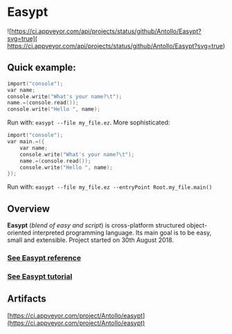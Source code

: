 # Easypt

![https://ci.appveyor.com/api/projects/status/github/Antollo/Easypt?svg=true]( https://ci.appveyor.com/api/projects/status/github/Antollo/Easypt?svg=true)

## Quick example:

```c
import("console");
var name; 
console.write("What's your name?\t");
name.=(console.read());
console.write("Hello ", name);
```

Run with: `easypt --file my_file.ez`. More sophisticated:

```c
import("console");
var main.=({
    var name; 
    console.write("What's your name?\t");
    name.=(console.read());
    console.write("Hello ", name);
});
```

Run with: `easypt --file my_file.ez --entryPoint Root.my_file.main()`


## Overview

__Easypt__ (_blend of easy and script_) is cross-platform structured object-oriented interpreted programming language. Its main goal is to be easy, small and extensible. Project started on 30th August 2018.

### [See Easypt reference](https://antollo.github.io/Easypt)

### [See Easypt tutorial](https://antollo.github.io/Easypt/tutorial)
 
## Artifacts

[https://ci.appveyor.com/project/Antollo/easypt](https://ci.appveyor.com/project/Antollo/easypt)
